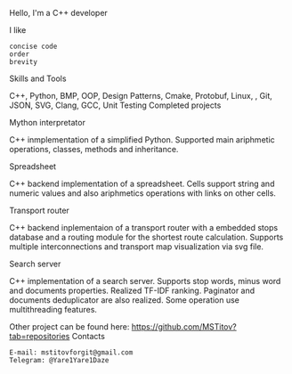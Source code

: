 Hello, I'm a C++ developer

I like

    concise code
    order
    brevity

Skills and Tools

C++, Python, BMP, OOP, Design Patterns, Cmake, Protobuf, Linux, , Git, JSON, SVG, Clang, GCC, Unit Testing
Completed projects

Mython interpretator

C++ inmplementation of a simplified Python. Supported main ariphmetic operations, classes, methods and inheritance.

Spreadsheet

C++ backend implementation of a spreadsheet. Cells support string and numeric values and also ariphmetics operations with links on other cells.

Transport router

C++ backend inplementaion of a transport router with a embedded stops database and a routing module for the shortest route calculation. Supports multiple interconnections and transport map visualization via svg file.

Search server

C++ implementation of a search server. Supports stop words, minus word and documents properties. Realized TF-IDF ranking. Paginator and documents deduplicator are also realized. Some operation use multithreading features.

Other project can be found here: https://github.com/MSTitov?tab=repositories
Contacts

    E-mail: mstitovforgit@gmail.com
    Telegram: @Yare1Yare1Daze
